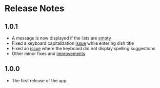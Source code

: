 # Release Notes

## 1.0.1

* A message is now displayed if the lists are [empty](https://github.com/hmshreyas7/dish-wish/issues/9)
* Fixed a keyboard capitalization [issue](https://github.com/hmshreyas7/dish-wish/issues/4) while entering dish title
* Fixed an [issue](https://github.com/hmshreyas7/dish-wish/issues/12) where the keyboard did not display spelling suggestions
* Other minor fixes and [improvements](https://github.com/hmshreyas7/dish-wish/issues/3)

## 1.0.0

* The first release of the app.